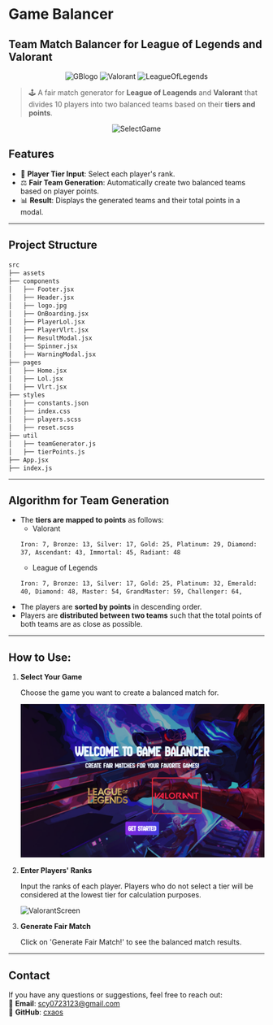 # Game Balancer
## Team Match Balancer for League of Legends and Valorant
<div align=center>
  <img src="https://github.com/user-attachments/assets/c1f7cf12-523c-4581-ab0a-2e3a95b74f82" alt="GBlogo" height="150" />
  <img src="https://github.com/user-attachments/assets/ecd4bacb-06c1-4bd9-bdad-34fa12f65ad6" alt="Valorant" height="150" />
  <img src="https://github.com/user-attachments/assets/8c814e0e-3f97-4ed3-96a3-4a3161549520" alt="LeagueOfLegends" height="150" />
</div>

> 🕹️ A fair match generator for **League of Leagends** and **Valorant** that divides 10 players into two balanced teams based on their **tiers and points**.

<div align=center style="text-align: center; gap:20">
  <img src="https://github.com/user-attachments/assets/a1a17488-b867-498e-94ea-7d6d83930229" alt="SelectGame" width="800" />
</div>

## Features
- 🏅 **Player Tier Input**: Select each player's rank.
- ⚖️ **Fair Team Generation**: Automatically create two balanced teams based on player points.
- 📊 **Result**: Displays the generated teams and their total points in a modal.


***

## Project Structure
```
src
├── assets
├── components
│   ├── Footer.jsx
│   ├── Header.jsx
│   ├── logo.jpg
│   ├── OnBoarding.jsx
│   ├── PlayerLol.jsx
│   ├── PlayerVlrt.jsx
│   ├── ResultModal.jsx
│   ├── Spinner.jsx
│   ├── WarningModal.jsx
├── pages
│   ├── Home.jsx
│   ├── Lol.jsx
│   ├── Vlrt.jsx
├── styles
│   ├── constants.json
│   ├── index.css
│   ├── players.scss
│   ├── reset.scss
├── util
│   ├── teamGenerator.js
│   ├── tierPoints.js
├── App.jsx
├── index.js
```
---

## Algorithm for Team Generation

- The **tiers are mapped to points** as follows:
  - Valorant
  ```
  Iron: 7, Bronze: 13, Silver: 17, Gold: 25, Platinum: 29, Diamond: 37, Ascendant: 43, Immortal: 45, Radiant: 48
  ```
  - League of Legends
  ```
  Iron: 7, Bronze: 13, Silver: 17, Gold: 25, Platinum: 32, Emerald: 40, Diamond: 48, Master: 54, GrandMaster: 59, Challenger: 64,
  ```
- The players are **sorted by points** in descending order.
- Players are **distributed between two teams** such that the total points of both teams are as close as possible.

---

## How to Use:

1. **Select Your Game**
   
   Choose the game you want to create a balanced match for.

    ![Select Game](src/assets/ScreenShots/SelectGame.png)

3. **Enter Players' Ranks**

   Input the ranks of each player. Players who do not select a tier will be considered at the lowest tier for calculation purposes.

   ![ValorantScreen](https://github.com/user-attachments/assets/373d9e63-823e-4487-9625-0f70650acb61)


5. **Generate Fair Match**

   Click on 'Generate Fair Match!' to see the balanced match results.
   
---

## Contact

If you have any questions or suggestions, feel free to reach out:  
📧 **Email**: scy0723123@gmail.com  
📱 **GitHub**: [cxaos](https://github.com/cxaosdev)
